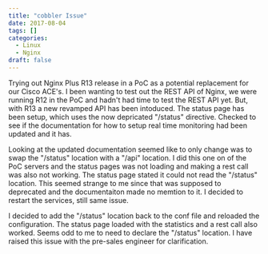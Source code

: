 ```yaml
---
title: "cobbler Issue"
date: 2017-08-04
tags: []
categories:
  - Linux
  - Nginx
draft: false
---
```


Trying out Nginx Plus R13 release in a PoC as a potential replacement for our Cisco ACE's. I been wanting to test out the REST API of Nginx, we were running R12 in the PoC and hadn't had time to test the REST API yet. But, with R13 a new revamped API has been intoduced. The status page has been setup, which uses the now depricated "/status" directive. Checked to see if the documentation for how to setup real time monitoring had been updated and it has.

Looking at the updated documentation seemed like to only change was to swap the "/status" location with a "/api" location. I did this one on of the PoC servers and the status pages was not loading and making a rest call was also not working. The status page stated it could not read the "/status" location. This seemed strange to me since that was supposed to deprecated and the documentaiton made no memtion to it. I decided to restart the services, still same issue.

I decided to add the "/status" location back to the conf file and reloaded the configuration. The status page loaded with the statistics and a rest call also worked. Seems odd to me to need to declare the "/status" location. I have raised this issue with the pre-sales engineer for clarification.